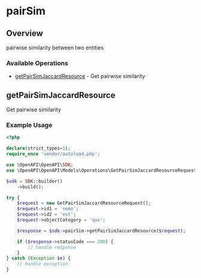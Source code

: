 # pairSim

## Overview

pairwise similarity between two entities

### Available Operations

* [getPairSimJaccardResource](#getpairsimjaccardresource) - Get pairwise similarity

## getPairSimJaccardResource

Get pairwise similarity

### Example Usage

```php
<?php

declare(strict_types=1);
require_once 'vendor/autoload.php';

use \OpenAPI\OpenAPI\SDK;
use \OpenAPI\OpenAPI\Models\Operations\GetPairSimJaccardResourceRequest;

$sdk = SDK::builder()
    ->build();

try {
    $request = new GetPairSimJaccardResourceRequest();
    $request->id1 = 'nemo';
    $request->id2 = 'est';
    $request->objectCategory = 'quo';

    $response = $sdk->pairSim->getPairSimJaccardResource($request);

    if ($response->statusCode === 200) {
        // handle response
    }
} catch (Exception $e) {
    // handle exception
}
```
